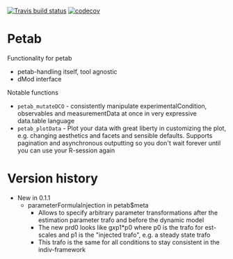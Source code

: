 <!-- badges: start -->
[![Travis build status](https://travis-ci.com/dlill/petab.svg?branch=main)](https://travis-ci.com/dlill/petab)
[![codecov](https://codecov.io/gh/dlill/petab/branch/main/graph/badge.svg?token=HBQ0ERVEOK)](https://codecov.io/gh/dlill/petab)
<!-- badges: end -->
  
# Petab

Functionality for petab

* petab-handling itself, tool agnostic
* dMod interface

Notable functions

* `petab_mutateDCO` - consistently manipulate experimentalCondition, observables and measurementData at once in very expressive data.table language
* `petab_plotData`  - Plot your data with great liberty in customizing the plot, e.g. changing aesthetics and facets and sensible defaults. Supports pagination and asynchronous outputting so you don't wait forever until you can use your R-session again


# Version history

* New in 0.1.1
    * parameterFormulaInjection in petab$meta 
        * Allows to specify arbitrary parameter transformations after the estimation parameter trafo and before the dynamic model
        * The new prd0 looks like g*x*p1*p0 where p0 is the trafo for est-scales and p1 is the "injected trafo", e.g. a steady state trafo
        * This trafo is the same for all conditions to stay consistent in the indiv-framework

